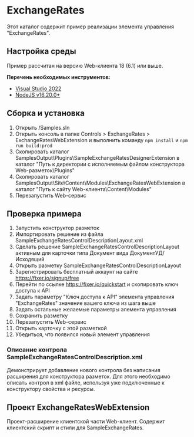﻿# ExchangeRates

Этот каталог содержит пример реализации элемента управления "ExchangeRates".

## Настройка среды

Пример рассчитан на версию Web-клиента 18 (6.1) или выше.

**Перечень необходимых инструментов:** 
* [Visual Studio 2022](https://www.visualstudio.com)
* [NodeJS v16.20.0+](https://nodejs.org/en/)

## Сборка и установка

1. Открыть /Samples.sln
2. Открыть консоль в папке Controls > ExchangeRates > ExchangeRatesWebExtension и выполнить команду `npm install` и `npm run build:prod`
3. Скопировать каталог SamplesOutput\Plugins\SampleExchangeRatesDesignerExtension в каталог "Путь к директории с исполняемым файлом конструктора Web-разметок\Plugins"
4. Скопировать каталог SamplesOutput\Site\Content\Modules\ExchangeRatesWebExtension в каталог "Путь к сайту Web-клиента\Content\Modules"
5. Перезапустить Web-сервис

## Проверка примера

1. Запустить конструктор разметок
2. Импортировать решение из файла SampleExchangeRatesControlDescriptionLayout.xml
3. Сделать решение SampleExchangeRatesControlDescriptionLayout активным для карточки типа Документ вида ДокументУД/Исходящий
4. Открыть разметку SampleExchangeRatesControlDescriptionLayout
5. Зарегистрировать бесплатный аккаунт на сайте https://fixer.io/signup/free
6. Перейти по ссылке https://fixer.io/quickstart и скопировать ключ доступа к API
7. Задать параметру "Ключ доступа к API" элемента управления "ExchangeRates" значение вашего ключа из шага выше
8. Задать остальные желаемые параметры элемента управления
9. Сохранить разметку
10. Перезапустить Web-сервис
11. Открыть карточку с этой разметкой
12. Убедиться, что появился новый элемент управления

### Описание контрола SampleExchangeRatesControlDescription.xml

Демонстрирует добавление нового контрола без написания расширения для конструктора разметок.
Для этого необходимо описать контрол в xml файле, используя уже подключенные к конструктору свойства и ресурсы.

## Проект ExchangeRatesWebExtension

Проект-расширение клиентской части Web-клиент. Содержит клиентский скрипт и стили для SampleExchangeRates.
